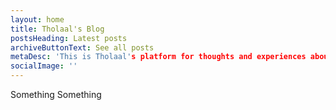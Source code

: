 ```yaml
---
layout: home
title: Tholaal's Blog
postsHeading: Latest posts
archiveButtonText: See all posts
metaDesc: 'This is Tholaal's platform for thoughts and experiences about designing and programming embedded systems .'
socialImage: ''
---
```


Something Something
